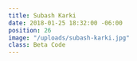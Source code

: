 ```yaml
---
title: Subash Karki
date: 2018-01-25 18:32:00 -06:00
position: 26
image: "/uploads/subash-karki.jpg"
class: Beta Code
---
```


